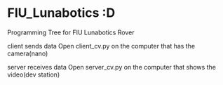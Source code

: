 # FIU_Lunabotics :D
Programming Tree for FIU Lunabotics Rover

client sends data
Open client_cv.py on the computer that has the camera(nano)

server receives data
Open server_cv.py on the computer that shows the video(dev station)
